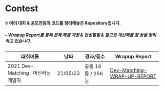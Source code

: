 # Contest
#### 💡 여러 대회 & 공모전등의 코드를 정리해놓은 Repository입니다. 
##### - Wrapup Report를 통해 문제 해결 과정 & 반성할점 & 앞으로 개선해볼 점 등을 정리하고 있습니다.

| 대회이름 | 날짜 | 결과/등수 | Wrapup Report |
|-----------|--------|--------|--------|
|2021 Dev-Matching : 머신러닝 개발자|21/05/23|공동 16등 / 256등 | [Dev-Matching-WRAP-UP-REPORT](https://www.notion.so/Dev-Matching-WRAP-UP-REPORT-d41f1ebff15f412991b27119988b6247) |
